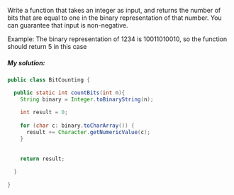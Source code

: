 Write a function that takes an integer as input, and returns the number of bits that are equal to one in the binary representation of that number. You can guarantee that input is non-negative.

Example: The binary representation of 1234 is 10011010010, so the function should return 5 in this case


##### My solution:

````java
public class BitCounting {

  public static int countBits(int n){
    String binary = Integer.toBinaryString(n);
    
    int result = 0;
    
    for (char c: binary.toCharArray()) {
      result += Character.getNumericValue(c);
    }
    
   
    return result;
    
  }
  
}
````